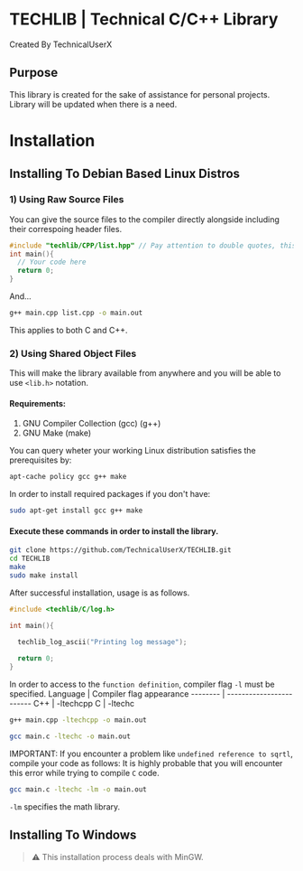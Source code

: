 # TECHLIB | Technical C/C++ Library
Created By TechnicalUserX
## Purpose
This library is created for the sake of assistance for personal projects.
Library will be updated when there is a need.

# Installation
## Installing To Debian Based Linux Distros
### 1) Using Raw Source Files
You can give the source files to the compiler directly alongside including their correspoing header files.
```cpp
#include "techlib/CPP/list.hpp" // Pay attention to double quotes, this is the relative path to your main.cpp file
int main(){
  // Your code here
  return 0;
}
```
And...
```bash
g++ main.cpp list.cpp -o main.out
```
This applies to both C and C++.
### 2) Using Shared Object Files
This will make the library available from anywhere and you will be able to use `<lib.h>` notation.
#### Requirements:
  1. GNU Compiler Collection (gcc) (g++)
  2. GNU Make (make)

You can query wheter your working Linux distribution satisfies the prerequisites by:
```bash
apt-cache policy gcc g++ make
```
In order to install required packages if you don't have:
```bash
sudo apt-get install gcc g++ make
```


#### Execute these commands in order to install the library.
```bash
git clone https://github.com/TechnicalUserX/TECHLIB.git
cd TECHLIB
make
sudo make install
```
After successful installation, usage is as follows.
```c
#include <techlib/C/log.h>

int main(){
  
  techlib_log_ascii("Printing log message");

  return 0;
}
```
In order to access to the `function definition`, compiler flag `-l` must be specified.
Language | Compiler flag appearance
-------- | ------------------------
C++      | -ltechcpp
C        | -ltechc


```bash
g++ main.cpp -ltechcpp -o main.out

gcc main.c -ltechc -o main.out
```
IMPORTANT: If you encounter a problem like `undefined reference to sqrtl`, compile your code as follows:
It is highly probable that you will encounter this error while trying to compile `C` code.
```bash
gcc main.c -ltechc -lm -o main.out
```
`-lm` specifies the math library. 

## Installing To Windows

> ⚠️ This installation process deals with MinGW.










